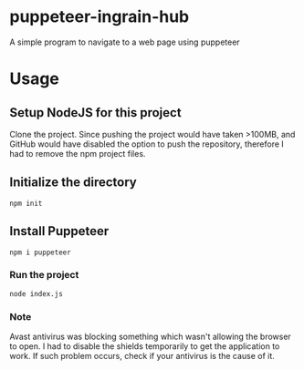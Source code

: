 # puppeteer-ingrain-hub
A simple program to navigate to a web page using puppeteer

# Usage

## Setup NodeJS for this project
Clone the project.
Since pushing the project would have taken >100MB, and GitHub would have disabled the option to push the repository, therefore I had to remove the npm project files. 

## Initialize the directory
```
npm init
```
## Install Puppeteer
```
npm i puppeteer
```
### Run the project
```
node index.js
```

### Note
Avast antivirus was blocking something which wasn't allowing the browser to open. I had to disable the shields temporarily to get the application to work. If such problem occurs, check if your antivirus is the cause of it. 
